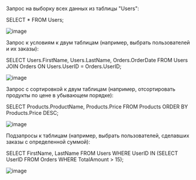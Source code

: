 Запрос на выборку всех данных из таблицы "Users":
 
SELECT * FROM Users;

![image](https://github.com/drtwej/sql1/assets/144841894/d2c0ce65-e7a7-43ec-ae99-3264f6ef51eb)


Запрос к условиям к двум таблицам (например, выбрать пользователей и их заказы):

SELECT Users.FirstName, Users.LastName, Orders.OrderDate
FROM Users
JOIN Orders ON Users.UserID = Orders.UserID;

![image](https://github.com/drtwej/sql1/assets/144841894/cc64b255-5ff1-4436-8989-b9fb7a6d51f2)


Запрос с сортировкой к двум таблицам (например, отсортировать продукты по цене в убывающем порядке):

SELECT Products.ProductName, Products.Price
FROM Products
ORDER BY Products.Price DESC;

![image](https://github.com/drtwej/sql1/assets/144841894/053c0951-063e-4657-a045-937fb19a10ac)


Подзапросы к таблицам (например, выбрать пользователей, сделавших заказы с определенной суммой):

SELECT FirstName, LastName
FROM Users
WHERE UserID IN (SELECT UserID FROM Orders WHERE TotalAmount > 15);


![image](https://github.com/drtwej/sql1/assets/144841894/47b2770d-d3d0-4b81-8441-f294631e40e1)


